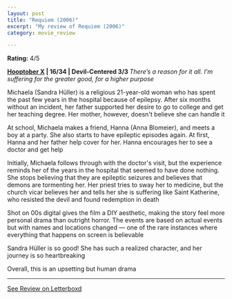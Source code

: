 ```yaml
---
layout: post
title: "Requiem (2006)"
excerpt: "My review of Requiem (2006)"
category: movie_review

---
```


**Rating:** 4/5

<b><a href="https://boxd.it/pmi12" title="Hooptober X">Hooptober X</a> | 16/34 | Devil-Centered 3/3
</b>
<i>There’s a reason for it all. I’m suffering for the greater good, for a higher purpose</i>

Michaela (Sandra Hüller) is a religious 21-year-old woman who has spent the past few years in the hospital because of epilepsy. After six months without an incident, her father supported her desire to go to college and get her teaching degree. Her mother, however, doesn't believe she can handle it

At school, Michaela makes a friend, Hanna (Anna Blomeier), and meets a boy at a party. She also starts to have epileptic episodes again. At first, Hanna and her father help cover for her. Hanna encourages her to see a doctor and get help

Initially, Michaela follows through with the doctor's visit, but the experience reminds her of the years in the hospital that seemed to have done nothing. She stops believing that they are epileptic seizures and believes that demons are tormenting her. Her priest tries to sway her to medicine, but the church vicar believes her and tells her she is suffering like Saint Katherine, who resisted the devil and found redemption in death

Shot on 00s digital gives the film a DIY aesthetic, making the story feel more personal drama than outright horror. The events are based on actual events but with names and locations changed — one of the rare instances where everything that happens on screen is believable

Sandra Hüller is so good! She has such a realized character, and her journey is so heartbreaking

Overall, this is an upsetting but human drama

<hr>

[See Review on Letterboxd](https://boxd.it/4Zycyj)
